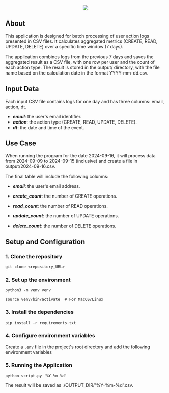 <p align="center">
      <img src="https://i.ibb.co/Wn8gb8D/2024-09-27-14-07-28.png">
</p>


## About

This application is designed for batch processing of user action logs presented in CSV files. It calculates aggregated metrics (CREATE, READ, UPDATE, DELETE) over a specific time window (7 days).

The application combines logs from the previous 7 days and saves the aggregated result as a CSV file, with one row per user and the count of each action type. The result is stored in the output/ directory, with the file name based on the calculation date in the format YYYY-mm-dd.csv.


## Input Data

Each input CSV file contains logs for one day and has three columns: email, action, dt.

 - ***email***: the user's email identifier.
 - ***action***: the action type (CREATE, READ, UPDATE, DELETE).
 - ***dt***: the date and time of the event.


## Use Case


When running the program for the date 2024-09-16, it will process data from 2024-09-09 to 2024-09-15 (inclusive) and create a file in output/2024-09-16.csv.

The final table will include the following columns:

  - ***email***: the user's email address.
    
  - ***create_count***: the number of CREATE operations.
    
  - ***read_count***: the number of READ operations.
    
  - ***update_count***: the number of UPDATE operations.
    
  - ***delete_count***: the number of DELETE operations.
    

## Setup and Configuration

### 1. Clone the repository

   `git clone <repository_URL>` 

### 2. Set up the environment

  `python3 -m venv venv`
  
   `source venv/bin/activate  # For MacOS/Linux`

### 3. Install the dependencies

  `pip install -r requirements.txt`

### 4. Configure environment variables

  Create a `.env` file in the project's root directory and add the following environment variables

### 5. Running the Application

  `python script.py '%Y-%m-%d'`

 The result will be saved as ./OUTPUT_DIR/'%Y-%m-%d'.csv. 
